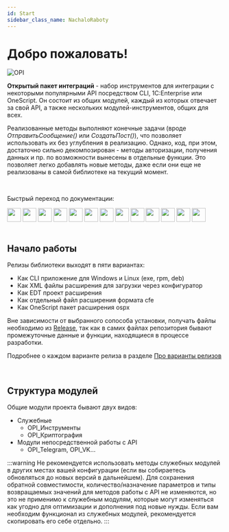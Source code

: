 ```yaml
---
id: Start
sidebar_class_name: NachaloRaboty
---
```


# Добро пожаловать!

![OPI](../../static/img/logo_long.png)

**Открытый пакет интеграций** - набор инструментов для интеграции с некоторыми популярными API посредством CLI, 1C:Enterprise или OneScript. Он состоит из общих модулей, каждый из которых отвечает за свой API, а также нескольких модулей-инструментов, общих для всех. 

Реализованные методы выполняют конечные задачи (вроде *ОтправитьСообщение()* или *СоздатьПост()*), что позволяет использовать их без углубления в реализацию. Однако, код, при этом, достаточно сильно декомпозирован - методы авторизации, получения данных и пр. по возможности вынесены в отдельные функции. Это позволяет легко добавлять новые методы, даже если они еще не реализованы в самой библиотеке на текущий момент.

<br/>

Быстрый переход по документации:
  <div>
  <a href="/docs/Instructions/Telegram/"><img src={require('../../static/img/APIs/Telegram.png').default} width="32"/></a>
  <a href="/docs/Instructions/VK/"><img src={require('../../static/img/APIs/VK.png').default} width="32"/></a>
  <a href="/docs/Instructions/Viber/"><img src={require('../../static/img/APIs/Viber.png').default} width="32"/></a>
  <a href="/docs/Instructions/Twitter/"><img src={require('../../static/img/APIs/Twitter.png').default} width="32"/></a>
  <a href="/docs/Instructions/Notion/"><img src={require('../../static/img/APIs/Notion.png').default} width="32"/></a>
  <a href="/docs/Instructions/Yandex_Disk/"><img src={require('../../static/img/APIs/YandexDisk.png').default} width="32"/></a>
  <a href="/docs/Instructions/GoogleCalendar/"><img src={require('../../static/img/APIs/GoogleCalendar.png').default} width="32"/></a>
  <a href="/docs/Instructions/GoogleDrive/"><img src={require('../../static/img/APIs/GoogleDrive.png').default} width="32"/></a>
  <a href="/docs/Instructions/GoogleSheets/"><img src={require('../../static/img/APIs/GoogleSheets.png').default} width="32"/></a>
  <a href="/docs/Instructions/Slack/"><img src={require('../../static/img/APIs/Slack.png').default} width="32"/></a>
  <a href="/docs/Instructions/Airtable/"><img src={require('../../static/img/APIs/Airtable.png').default} width="32"/></a>
  <a href="/docs/Instructions/Dropbox/"><img src={require('../../static/img/APIs/Dropbox.png').default} width="32"/></a>
  <a href="/docs/Instructions/Bitrix24/"><img src={require('../../static/img/APIs/Bitrix24.png').default} width="32"/></a>
</div> 

<br/>

## Начало работы

Релизы библиотеки выходят в пяти вариантах: 

- Как CLI приложение для Windows и Linux (exe, rpm, deb)
- Как XML файлы расширения для загрузки через конфигуратор
- Как EDT проект расширения
- Как отдельный файл расширения формата cfe
- Как OneScript пакет расширения ospx

Вне зависимости от выбранного сопособа установки, получать файлы необходимо из [Release](https://github.com/Bayselonarrend/OpenIntegrations/releases), так как в самих файлах репозитория бывают промежуточные данные и функции, находящиеся в процессе разработки. 

Подробнее о каждом варианте релиза в разделе [Про варианты релизов](/docs/Start/Release-variants)

<br/>

## Структура модулей

Общие модули проекта бывают двух видов: 

- Служебные 
	- OPI_Инструменты
	- OPI_Криптография
- Модули непосредственной работы с API
	- OPI_Telegram, OPI_VK...
	
:::warning
Не рекомендуется использовать методы служебных модулей в других местах вашей конфигурации (если вы собираетесь обновляться до новых версий в дальнейшем). Для сохранения обратной совместимости, количество/назначение параметров и типы возвращаемых значений для методов работы с API не изменяются, но это не применимо к служебным модулям, которые могут изменяться как угодно для оптимизации и дополнения под новые нужды. Если вам необходим функционал из служебных модулей, рекомендуется скопировать его себе отдельно.
:::
